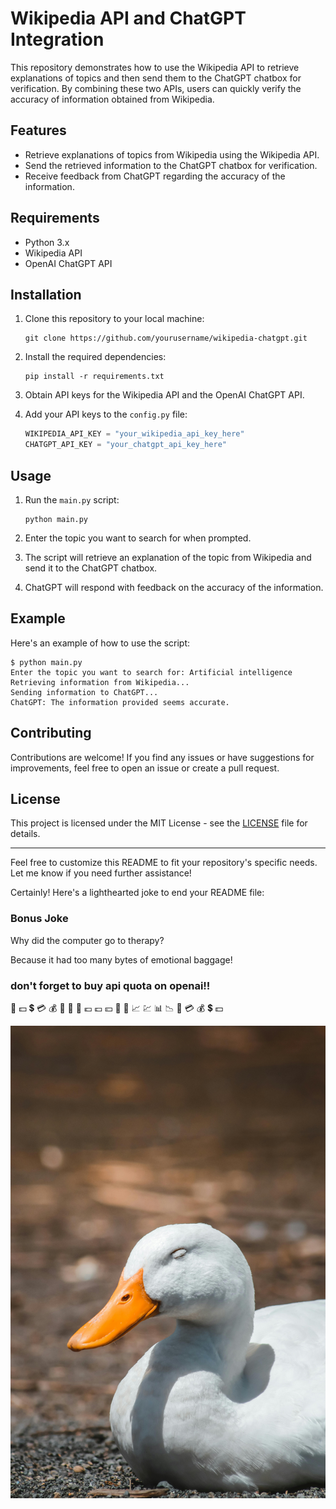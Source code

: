 # Wikipedia API and ChatGPT Integration

This repository demonstrates how to use the Wikipedia API to retrieve explanations of topics and then send them to the ChatGPT chatbox for verification. By combining these two APIs, users can quickly verify the accuracy of information obtained from Wikipedia.

## Features

- Retrieve explanations of topics from Wikipedia using the Wikipedia API.
- Send the retrieved information to the ChatGPT chatbox for verification.
- Receive feedback from ChatGPT regarding the accuracy of the information.

## Requirements

- Python 3.x
- Wikipedia API
- OpenAI ChatGPT API

## Installation

1. Clone this repository to your local machine:

   ```
   git clone https://github.com/yourusername/wikipedia-chatgpt.git
   ```

2. Install the required dependencies:

   ```
   pip install -r requirements.txt
   ```

3. Obtain API keys for the Wikipedia API and the OpenAI ChatGPT API.

4. Add your API keys to the `config.py` file:

   ```python
   WIKIPEDIA_API_KEY = "your_wikipedia_api_key_here"
   CHATGPT_API_KEY = "your_chatgpt_api_key_here"
   ```

## Usage

1. Run the `main.py` script:

   ```
   python main.py
   ```

2. Enter the topic you want to search for when prompted.

3. The script will retrieve an explanation of the topic from Wikipedia and send it to the ChatGPT chatbox.

4. ChatGPT will respond with feedback on the accuracy of the information.

## Example

Here's an example of how to use the script:

```
$ python main.py
Enter the topic you want to search for: Artificial intelligence
Retrieving information from Wikipedia...
Sending information to ChatGPT...
ChatGPT: The information provided seems accurate.
```

## Contributing

Contributions are welcome! If you find any issues or have suggestions for improvements, feel free to open an issue or create a pull request.

## License

This project is licensed under the MIT License - see the [LICENSE](LICENSE) file for details.

---

Feel free to customize this README to fit your repository's specific needs. Let me know if you need further assistance!


Certainly! Here's a lighthearted joke to end your README file:

### Bonus Joke
Why did the computer go to therapy?

Because it had too many bytes of emotional baggage!

### don't forget to buy api quota on openai!!


💸 💵 💲 💳 💰 🏦 🏧 🤑 💶 💷 💴 💱 🧾 📈 💹 📊 📉 🏧 💳 💰 💲 💵




![Richard](duck.jpg)
